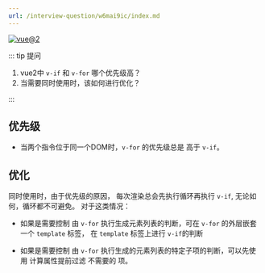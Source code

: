 ```yaml
---
url: /interview-question/w6mai9ic/index.md
---
```

[![vue@2](https://img.shields.io/badge/vue-%402-brightgreen)](https://cn.vuejs.org/)

::: tip 提问

1. vue2中 `v-if` 和 `v-for` 哪个优先级高？
2. 当需要同时使用时，该如何进行优化？

:::

## 优先级

* 当两个指令位于同一个DOM时，`v-for` 的优先级总是 高于 `v-if`。

## 优化

同时使用时，由于优先级的原因， 每次渲染总会先执行循环再执行 `v-if`, 无论如何，循环都不可避免。
对于这类情况：

* 如果是需要控制 由 `v-for` 执行生成元素列表的判断，可在 `v-for` 的外层嵌套一个 `template` 标签，
  在 `template` 标签上进行 `v-if`的判断

* 如果是需要控制 由 `v-for` 执行生成的元素列表的特定子项的判断，可以先使用 计算属性提前过滤 不需要的 项。
